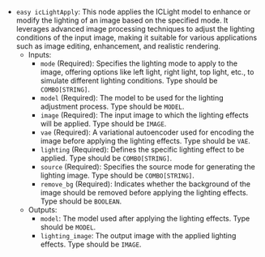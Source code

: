 - `easy icLightApply`: This node applies the ICLight model to enhance or modify the lighting of an image based on the specified mode. It leverages advanced image processing techniques to adjust the lighting conditions of the input image, making it suitable for various applications such as image editing, enhancement, and realistic rendering.
    - Inputs:
        - `mode` (Required): Specifies the lighting mode to apply to the image, offering options like left light, right light, top light, etc., to simulate different lighting conditions. Type should be `COMBO[STRING]`.
        - `model` (Required): The model to be used for the lighting adjustment process. Type should be `MODEL`.
        - `image` (Required): The input image to which the lighting effects will be applied. Type should be `IMAGE`.
        - `vae` (Required): A variational autoencoder used for encoding the image before applying the lighting effects. Type should be `VAE`.
        - `lighting` (Required): Defines the specific lighting effect to be applied. Type should be `COMBO[STRING]`.
        - `source` (Required): Specifies the source mode for generating the lighting image. Type should be `COMBO[STRING]`.
        - `remove_bg` (Required): Indicates whether the background of the image should be removed before applying the lighting effects. Type should be `BOOLEAN`.
    - Outputs:
        - `model`: The model used after applying the lighting effects. Type should be `MODEL`.
        - `lighting_image`: The output image with the applied lighting effects. Type should be `IMAGE`.

